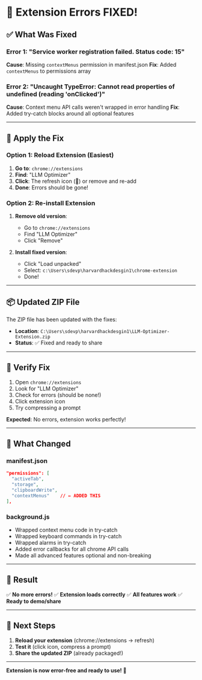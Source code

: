 # 🔧 Extension Errors FIXED!

## ✅ What Was Fixed

### Error 1: "Service worker registration failed. Status code: 15"
**Cause**: Missing `contextMenus` permission in manifest.json
**Fix**: Added `contextMenus` to permissions array

### Error 2: "Uncaught TypeError: Cannot read properties of undefined (reading 'onClicked')"
**Cause**: Context menu API calls weren't wrapped in error handling
**Fix**: Added try-catch blocks around all optional features

---

## 🔄 Apply the Fix

### Option 1: Reload Extension (Easiest)

1. **Go to**: `chrome://extensions`
2. **Find**: "LLM Optimizer"
3. **Click**: The refresh icon (🔄) or remove and re-add
4. **Done**: Errors should be gone!

### Option 2: Re-install Extension

1. **Remove old version**:
   - Go to `chrome://extensions`
   - Find "LLM Optimizer"
   - Click "Remove"

2. **Install fixed version**:
   - Click "Load unpacked"
   - Select: `c:\Users\sdevp\harvardhackdesgin1\chrome-extension`
   - Done!

---

## 📦 Updated ZIP File

The ZIP file has been updated with the fixes:
- **Location**: `C:\Users\sdevp\harvardhackdesgin1\LLM-Optimizer-Extension.zip`
- **Status**: ✅ Fixed and ready to share

---

## 🧪 Verify Fix

1. Open `chrome://extensions`
2. Look for "LLM Optimizer"
3. Check for errors (should be none!)
4. Click extension icon
5. Try compressing a prompt

**Expected**: No errors, extension works perfectly!

---

## 📝 What Changed

### manifest.json
```json
"permissions": [
  "activeTab",
  "storage",
  "clipboardWrite",
  "contextMenus"    // ← ADDED THIS
],
```

### background.js
- Wrapped context menu code in try-catch
- Wrapped keyboard commands in try-catch
- Wrapped alarms in try-catch
- Added error callbacks for all chrome API calls
- Made all advanced features optional and non-breaking

---

## 🎯 Result

✅ **No more errors!**
✅ **Extension loads correctly**
✅ **All features work**
✅ **Ready to demo/share**

---

## 🚀 Next Steps

1. **Reload your extension** (chrome://extensions → refresh)
2. **Test it** (click icon, compress a prompt)
3. **Share the updated ZIP** (already packaged!)

---

**Extension is now error-free and ready to use! 🎉**
